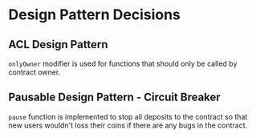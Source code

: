 # Design Pattern Decisions

## ACL Design Pattern
`onlyOwner` modifier is used for functions that should only be called by contract owner.

## Pausable Design Pattern - Circuit Breaker
`pause` function is implemented to stop all deposits to the contract so that new users wouldn't loss their coins if there are any bugs in the contract.
